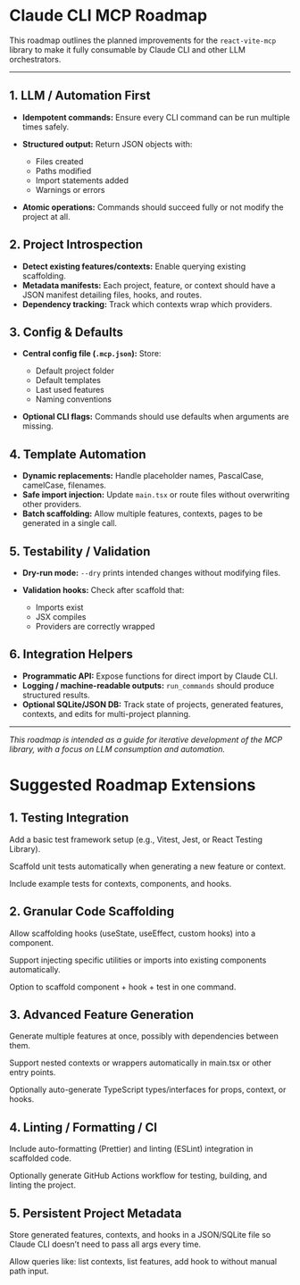 # Claude CLI MCP Roadmap

This roadmap outlines the planned improvements for the `react-vite-mcp` library to make it fully consumable by Claude CLI and other LLM orchestrators.

---

## 1. LLM / Automation First

- **Idempotent commands:** Ensure every CLI command can be run multiple times safely.
- **Structured output:** Return JSON objects with:

  - Files created
  - Paths modified
  - Import statements added
  - Warnings or errors

- **Atomic operations:** Commands should succeed fully or not modify the project at all.

## 2. Project Introspection

- **Detect existing features/contexts:** Enable querying existing scaffolding.
- **Metadata manifests:** Each project, feature, or context should have a JSON manifest detailing files, hooks, and routes.
- **Dependency tracking:** Track which contexts wrap which providers.

## 3. Config & Defaults

- **Central config file (`.mcp.json`):** Store:

  - Default project folder
  - Default templates
  - Last used features
  - Naming conventions

- **Optional CLI flags:** Commands should use defaults when arguments are missing.

## 4. Template Automation

- **Dynamic replacements:** Handle placeholder names, PascalCase, camelCase, filenames.
- **Safe import injection:** Update `main.tsx` or route files without overwriting other providers.
- **Batch scaffolding:** Allow multiple features, contexts, pages to be generated in a single call.

## 5. Testability / Validation

- **Dry-run mode:** `--dry` prints intended changes without modifying files.
- **Validation hooks:** Check after scaffold that:

  - Imports exist
  - JSX compiles
  - Providers are correctly wrapped

## 6. Integration Helpers

- **Programmatic API:** Expose functions for direct import by Claude CLI.
- **Logging / machine-readable outputs:** `run_commands` should produce structured results.
- **Optional SQLite/JSON DB:** Track state of projects, generated features, contexts, and edits for multi-project planning.

---

_This roadmap is intended as a guide for iterative development of the MCP library, with a focus on LLM consumption and automation._

# Suggested Roadmap Extensions

## 1. Testing Integration

Add a basic test framework setup (e.g., Vitest, Jest, or React Testing Library).

Scaffold unit tests automatically when generating a new feature or context.

Include example tests for contexts, components, and hooks.

## 2. Granular Code Scaffolding

Allow scaffolding hooks (useState, useEffect, custom hooks) into a component.

Support injecting specific utilities or imports into existing components automatically.

Option to scaffold component + hook + test in one command.

## 3. Advanced Feature Generation

Generate multiple features at once, possibly with dependencies between them.

Support nested contexts or wrappers automatically in main.tsx or other entry points.

Optionally auto-generate TypeScript types/interfaces for props, context, or hooks.

## 4. Linting / Formatting / CI

Include auto-formatting (Prettier) and linting (ESLint) integration in scaffolded code.

Optionally generate GitHub Actions workflow for testing, building, and linting the project.

## 5. Persistent Project Metadata

Store generated features, contexts, and hooks in a JSON/SQLite file so Claude CLI doesn’t need to pass all args every time.

Allow queries like: list contexts, list features, add hook to <component> without manual path input.

